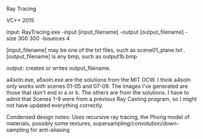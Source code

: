 Ray Tracing

VC++ 2015

input: RayTracing.exe -input [input_filename] -output [output_filename] -size 300 300 -bounces 4

[input_filename] may be one of the txt files, such as scene01_plane.txt . [output\_filename] is any bmp, such as output1b.bmp

output: creates or writes output_filename. 

a4soln.exe, a5soln.exe are the solutions from the MIT OCW. I think a4soln only works with scenes 01-05 and 07-09. The images I've generated are those that don't end in a or b. The others are from the solutions. I have to admit that Scenes 1-9 were from a previous Ray Casting program, so I might not have updated everything correctly.

Condensed design notes: Uses recursive ray tracing, the Phong model of materials, possibly some textures, supersampling/convolution/down-sampling for anti-aliasing
